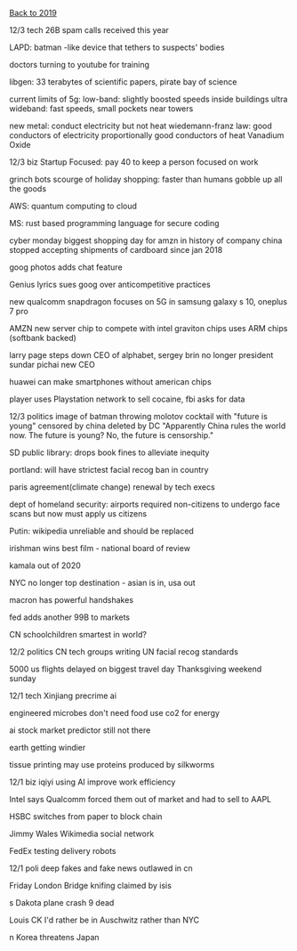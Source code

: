 [Back to 2019](../2019index.md)

12/3 tech 
26B spam calls received this year

LAPD: batman -like device that tethers to suspects' bodies

doctors turning to youtube for training

libgen: 33 terabytes of scientific papers, 
pirate bay of science 

current limits of 5g: low-band: slightly boosted speeds inside buildings
ultra wideband: fast speeds, small pockets near towers 

new metal: conduct electricity but not heat 
wiedemann-franz law: good conductors of electricity proportionally good conductors of heat 
Vanadium Oxide

12/3 biz 
Startup Focused:  pay 40 to keep a person focused on work 

grinch bots scourge of holiday shopping: faster than humans
gobble up all the goods 

AWS: quantum computing to cloud 

MS: rust based programming language for secure coding 

cyber monday biggest shopping day for amzn in history of company 
china stopped accepting shipments of cardboard since jan 2018

goog photos adds chat feature 

Genius lyrics sues goog 
over anticompetitive practices

new qualcomm snapdragon focuses on 5G 
in samsung galaxy s 10, 
oneplus 7 pro 

AMZN new server chip to compete with intel 
graviton chips 
uses ARM chips (softbank backed)

larry page steps down CEO of alphabet, sergey brin no longer president
sundar pichai new CEO 

huawei can make smartphones without american chips 

player uses Playstation network to sell cocaine, 
fbi asks for data 

12/3 politics 
image of batman throwing molotov cocktail with "future is young" censored by china 
deleted by DC 
"Apparently China rules the world now. The future is young? No, the future is censorship."

SD public library: drops book fines to alleviate inequity 

portland: will have strictest facial recog ban in country 

paris agreement(climate change) renewal by tech execs 

dept of homeland security: airports required non-citizens to undergo face scans
but now must apply us citizens 

Putin: wikipedia unreliable and should be replaced 

irishman wins best film - national board of review 

kamala out of 2020 

NYC no longer top destination - asian is in, usa out 

macron has powerful handshakes 

fed adds another 99B to markets 

CN schoolchildren smartest in world?

12/2 politics
CN tech groups writing UN facial recog standards 

5000 us flights delayed on biggest travel day 
Thanksgiving weekend sunday 

12/1 tech
Xinjiang precrime ai 

engineered microbes don't need food 
use co2 for energy 

ai stock market predictor still not there 

earth getting windier 

tissue printing may use proteins produced by silkworms 

12/1 biz
iqiyi using AI improve work efficiency

Intel says Qualcomm forced them out of market and had to sell to AAPL

HSBC switches from paper to block chain 

Jimmy Wales Wikimedia social network 

FedEx testing delivery robots 

12/1 poli 
deep fakes and fake news outlawed in cn 

Friday London Bridge knifing 
claimed by isis 

s Dakota plane crash 9 dead 

Louis CK I'd rather be in Auschwitz rather than NYC 

n Korea threatens Japan 
